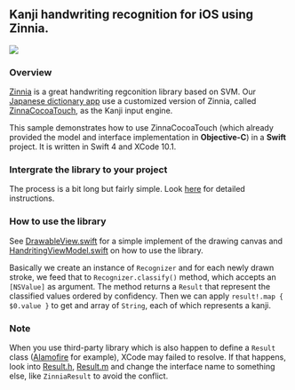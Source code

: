 ## Kanji handwriting recognition for iOS using Zinnia.

![](https://raw.githubusercontent.com/tuanna-hsp/file-hosting/master/Repo/kanji-handwriting-swift/screen-capture.gif)

### Overview
[Zinnia](http://taku910.github.io/zinnia/) is a great handwriting regconition library based on SVM. Our [Japanese dictionary app](https://itunes.apple.com/jp/app/suge-dict-tu-dien-nhat-viet/id1446211651) use a customized version of Zinnia, called [ZinnaCocoaTouch](https://github.com/shinjukunian/iOS-Zinnia-Japanese-Handwriting-Input), as the Kanji input engine.

This sample demonstrates how to use ZinnaCocoaTouch (which already provided the model and interface implementation in **Objective-C**) in a **Swift** project.
It is written in Swift 4 and XCode 10.1.

### Intergrate the library to your project
The process is a bit long but fairly simple. 
Look [here](https://github.com/tuanna-hsp/kanji-handwriting-swift/blob/master/INTERGRATE_TO_EXISTING_PROJECT.md) for detailed instructions.

### How to use the library
See [DrawableView.swift](https://github.com/tuanna-hsp/kanji-handwriting-swift/blob/master/kanji-handwriting-swift/Views/DrawableView.swift) for a simple implement of the drawing canvas and [HandritingViewModel.swift](https://github.com/tuanna-hsp/kanji-handwriting-swift/blob/master/kanji-handwriting-swift/ViewModels/HandwritingViewModel.swift) on how to use the library.

Basically we create an instance of `Recognizer` and for each newly drawn stroke, we feed that to `Recognizer.classify()` method, which accepts an `[NSValue]` as argument.
The method returns a `Result` that represent the classified values ordered by confidency. Then we can apply `result!.map { $0.value }` to get and array of `String`, each of which represents a kanji.

### Note
When you use third-party library which is also happen to define a `Result` class  ([Alamofire](https://github.com/Alamofire/Alamofire) for example), XCode may failed to resolve.
If that happens, look into [Result.h](https://github.com/tuanna-hsp/kanji-handwriting-swift/blob/master/Zinnia/ZinniaCocoaTouch/Result.h), [Result.m](https://github.com/tuanna-hsp/kanji-handwriting-swift/blob/master/Zinnia/ZinniaCocoaTouch/Result.m) and change the interface name to something else, like `ZinniaResult` to avoid the conflict.
